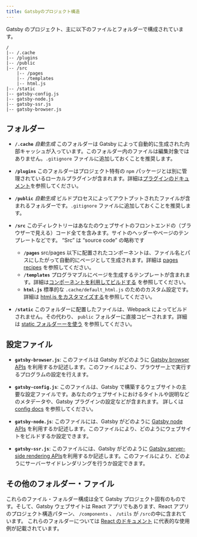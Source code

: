 ```yaml
---
title: Gatsbyのプロジェクト構造
---
```


Gatsby のプロジェクト、主に以下のファイルとフォルダーで構成されています。

```
/
|-- /.cache
|-- /plugins
|-- /public
|-- /src
    |-- /pages
    |-- /templates
    |-- html.js
|-- /static
|-- gatsby-config.js
|-- gatsby-node.js
|-- gatsby-ssr.js
|-- gatsby-browser.js
```

## フォルダー

- **`/.cache`** _自動生成_ このフォルダーは Gatsby によって自動的に生成された内部キャッシュが入っています。このフォルダー内のファイルは編集対象ではありません。`.gitignore` ファイルに追加しておくことを推奨します。

- **`/plugins`** このフォルダーはプロジェクト特有の `npm` パッケージとは別に管理されているローカルプラグインが含まれます。詳細は[プラグインのドキュメント](/docs/plugins/)を参照してください。

- **`/public`** _自動生成_ ビルドプロセスによってアウトプットされたファイルが含まれるフォルダーです。`.gitignore` ファイルに追加しておくことを推奨します。

- **`/src`** このディレクトリーはあなたのウェブサイトのフロントエンドの（ブラウザーで見える）コード全てを含みます。サイトのヘッダーやページのテンプレートなどです。 “Src” は “source code” の略称です

  - **`/pages`** src/pages 以下に配置されたコンポーネントは、ファイル名とパスにしたがって自動的にページとして生成されます。詳細は [pages recipes](/docs/recipes/pages-layouts) を参照してください。
  - **`/templates`** プログラマブルにページを生成するテンプレートが含まれます。詳細は[コンポーネントを利用してビルドする](/docs/building-with-components/#page-template-components) を参照してください。
  - **`html.js`** 標準的な `.cache/default_html.js` のためのカスタム設定です。詳細は [html.js をカスタマイズする](/docs/custom-html/)を参照してください。

- **`/static`** このフォルダーに配置したファイルは、Webpack によってビルドされません。その代わり、 `public` フォルダーに直接コピーされます。詳細は [static フォルダーーを使う](/docs/static-folder/#adding-assets-outside-of-the-module-system) を参照してください。

## 設定ファイル

- **`gatsby-browser.js`**: このファイルは Gatsby がどのように [Gatsby browser APIs](/docs/browser-apis/) を利用するか記述します。このファイルにより、ブラウザー上で実行するプログラムの設定を行えます。

- **`gatsby-config.js`**: このファイルは、Gatsby で構築するウェブサイトの主要な設定ファイルです。あなたのウェブサイトにおけるタイトルや説明などのメタデータや、Gatsby プラグインの設定などが含まれます。 詳しくは [config docs](/docs/gatsby-config/) を参照してください。

- **`gatsby-node.js`**: このファイルには、Gatsby がどのように [Gatsby node APIs](/docs/node-apis/) を利用するか記述します。このファイルにより、どのようにウェブサイトをビルドするか設定できます。

- **`gatsby-ssr.js`**: このファイルには、Gatsby がどのように [Gatsby server-side rendering APIs](/docs/ssr-apis/)を利用するか記述します。このファイルにより、どのようにサーバーサイドレンダリングを行うか設定できます。

## その他のフォルダー・ファイル

これらのファイル・フォルダー構成は全て Gatsby プロジェクト固有のものです。そして、Gatsby ウェブサイトは React アプリでもあります、React アプリのプロジェクト構造パターン、 `/components` 、 `/utils` が `/src`の中に含まれています。 これらのフォルダーについては [React のドキュメント](https://reactjs.org/docs/faq-structure.html) に代表的な使用例が記載されています。
